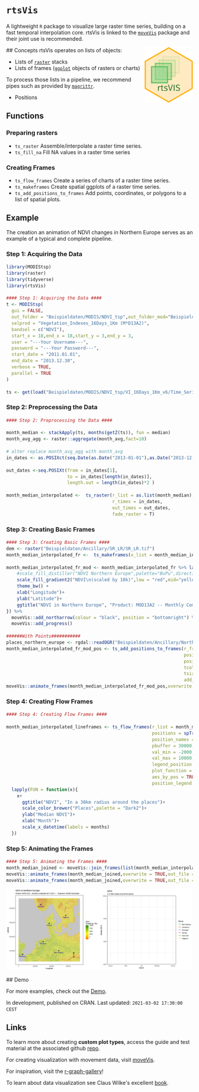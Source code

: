 # `rtsVis`

A lightweight `R` package to visualize large raster time series, building on a fast temporal interpolation core.
rtsVis is linked to the <a href="https://github.com/16EAGLE/moveVis">`moveVis`</a> package and their joint use is recommended.

<img align="right" src="https://github.com/JohMast/rtsVis_demo/blob/main/Images/rtsVis_Logo.png" width="130" height="150" />
## Concepts
rtsVis operates on lists of objects:

- Lists of <a href="https://cran.r-project.org/web/packages/raster/index.html">`raster`</a> stacks 
- Lists of frames (<a href="https://ggplot2.tidyverse.org/">`ggplot`</a> objects of rasters or charts)

To process those lists in a pipeline, we recommend pipes such as provided by <a href="https://magrittr.tidyverse.org/">`magrittr`</a>.

- Positions 
## Functions
### Preparing rasters
* `ts_raster` Assemble/interpolate a raster time series.
* `ts_fill_na` Fill NA values in a raster time series
### Creating Frames
* `ts_flow_frames` 	Create a series of charts of a raster time series.
* `ts_makeframes` 	Create spatial ggplots of a raster time series.
* `ts_add_positions_to_frames` Add points, coordinates, or polygons to a list of spatial plots.


## Example
The creation an animation of NDVI changes in Northern Europe serves as an example of a typical and complete pipeline.

### Step 1: Acquiring the Data
``` r
library(MODIStsp) 
library(raster)
library(tidyverse)
library(rtsVis)

#### Step 1: Acquiring the Data ####
t <- MODIStsp(
  gui = FALSE,
  out_folder = "Beispieldaten/MODIS/NDVI_tsp",out_folder_mod="Beispieldaten/Temp",
  selprod = "Vegetation_Indexes_16Days_1Km (M*D13A2)",
  bandsel = c("NDVI"),
  start_x = 18,end_x = 18,start_y = 3,end_y = 3,
  user = "---Your Username---",
  password = "---Your Password---",
  start_date = "2011.01.01",
  end_date = "2013.12.30",
  verbose = TRUE,
  parallel = TRUE
)

ts <- get(load("Beispieldaten/MODIS/NDVI_tsp/VI_16Days_1Km_v6/Time_Series/RData/Mixed/NDVI/MOD13A2_MYD13A2_NDVI_1_2011_361_2013_RData.RData"))
```

### Step 2: Preprocessing the Data
``` r
#### Step 2: Preprocessing the Data ####

month_median <- stackApply(ts, months(getZ(ts)), fun = median)
month_avg_agg <- raster::aggregate(month_avg,fact=10)

# alter replace month_avg_agg with month_avg
in_dates <- as.POSIXct(seq.Date(as.Date("2013-01-01"),as.Date("2013-12-30"),length.out = 12))

out_dates <-seq.POSIXt(from = in_dates[1],
                       to = in_dates[length(in_dates)],
                       length.out = length(in_dates)*2 )

month_median_interpolated <-  ts_raster(r_list = as.list(month_median),
                                        r_times = in_dates,
                                        out_times = out_dates,
                                        fade_raster = T)

```
### Step 3: Creating Basic Frames
``` r
#### Step 3: Creating Basic Frames ####
dem <- raster("Beispieldaten/Ancillary/SR_LR/SR_LR.tif") 
month_median_interpolated_fr <-  ts_makeframes(x_list = month_median_interpolated,hillshade = dem,r_type = "gradient")

month_median_interpolated_fr_mod <- month_median_interpolated_fr %>% lapply(FUN=function(x){x+
    #scale_fill_distiller("NDVI Northern Europe",palette="BuPu",direction = 0,limits=c(-10000,10000))+
    scale_fill_gradient2("NDVI\n(scaled by 10k)",low = "red",mid="yellow",high = "green4",midpoint=3000,limits=c(-2000,10000),na.value = NA)+
    theme_bw() +
    xlab("Longitude")+
    ylab("Latitude")+
    ggtitle("NDVI in Northern Europe", "Product: MOD13A2 -- Monthly Composite 2011-2013 --   Projection: MODIS Sinusoidal")
}) %>%
  moveVis::add_northarrow(colour = "black", position = "bottomright") %>% 
  moveVis::add_progress()

######With Points###########
places_northern_europe <- rgdal::readOGR("Beispieldaten/Ancillary/Northern Europe/Places_Northern_Europe.shp")
month_median_interpolated_fr_mod_pos <- ts_add_positions_to_frames(r_frame_list = month_median_interpolated_fr_mod,
                                                                   positions = places_northern_europe,
                                                                   position_names = places_northern_europe$Name,
                                                                   tcol = "blue4",t_hjust = -30000,
                                                                   tsize = 3,psize=3,pcol="blue4",
                                                                   add_text = T)
moveVis::animate_frames(month_median_interpolated_fr_mod_pos,overwrite = TRUE,out_file = "NDVI_Germany_Interpolated.gif",height=700,width=800,fps = 12)
```
### Step 4: Creating Flow Frames
``` r
#### Step 4: Creating Flow Frames ####

month_median_interpolated_lineframes <- ts_flow_frames(r_list = month_median_interpolated,
                                                       positions = spTransform(places_northern_europe,crs(month_median_interpolated[[1]])),
                                                       position_names = places_northern_europe$Name,
                                                       pbuffer = 30000,
                                                       val_min = -2000,
                                                       val_max = 10000,
                                                       legend_position = "right",
                                                       plot_function = "line_flp",
                                                       aes_by_pos = TRUE,
                                                       position_legend = TRUE) %>% 
  lapply(FUN = function(x){
    x+
      ggtitle("NDVI", "In a 30km radius around the places")+
      scale_color_brewer("Places",palette = "Dark2")+
      ylab("Median NDVI")+
      xlab("Month")+
      scale_x_datetime(labels = months)
  })
```
### Step 5: Animating the Frames
``` r
#### Step 5: Animating the Frames ####
month_median_joined <- moveVis::join_frames(list(month_median_interpolated_fr_mod_pos,month_median_interpolated_lineframes))
moveVis::animate_frames(month_median_joined,overwrite = TRUE,out_file = "NDVI_Northern_Europe_joined_pause.gif",height=525,width=1200,fps = 12,end_pause = 0.5,res=75)
moveVis::animate_frames(month_median_joined,overwrite = TRUE,out_file = "NDVI_Northern_Europe_joined.gif",height=525,width=1200,fps = 10,res=75)

```
<p align="center"><img src="https://raw.githubusercontent.com/JohMast/rtsVis_demo/main/Images/NDVI_Northern_Europe_joined_pause.gif"></p>
## Demo

For more examples, check out the [Demo](https://github.com/JohMast/rtsVis_demo).

In development, published on CRAN. Last updated: `2021-03-02 17:30:00 CEST`


## Links

To learn more about creating **custom plot types**, access the guide and test material at the associated github [repo](https://github.com/JohMast/rtsVis_demo/).

For creating visualization with movement data, visit [moveVis](http://movevis.org/).

For inspiration, visit the [r-graph-gallery](https://www.r-graph-gallery.com/)!

To learn about data visualization see Claus Wilke's excellent [book](https://clauswilke.com/dataviz/).
